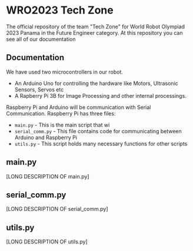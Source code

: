 # WRO2023 Tech Zone
 The official repository of the team "Tech Zone" for World Robot Olympiad 2023 Panama in the Future Engineer category. At this repository you can see all of our documentation

## Documentation
We have used two microcontrollers in our robot. 
- An Arduino Uno for controlling the hardware like Motors, Ultrasonic Sensors, Servos etc 
- A Rapberry Pi 3B for Image Processing and other internal processings. 

Raspberry Pi and Arduino will be communication with Serial Communication. Raspberry Pi has three files:

- ``main.py`` - This is the main script that wi
- ``serial_comm.py`` - This file contains code for communicating between Arduino and Raspberry Pi
- ``utils.py`` - This script holds many necessary functions for other scripts

## main.py
[LONG DESCRIPTION OF main.py]

## serial_comm.py
[LONG DESCRIPTION OF serial_comm.py]

## utils.py
[LONG DESCRIPTION OF utils.py]